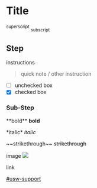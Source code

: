 # Title

<sup>superscript</sup>
<sub>subscript</sub>

## Step #
instructions
> quick note / other instruction

- [ ] unchecked box
- [x] checked box
### Sub-Step


\*\*bold** **bold**

\*italic* *italic*

\~\~strikethrough~~ ~~strikethrough~~

image
![](https://cdn.discordapp.com/attachments/1023438339115847701/1046529416752271370/2022-11-27_15-53.png)

link

[#usw-support](https://discord.com/channels/477621522958385154/1046141629070848070)
